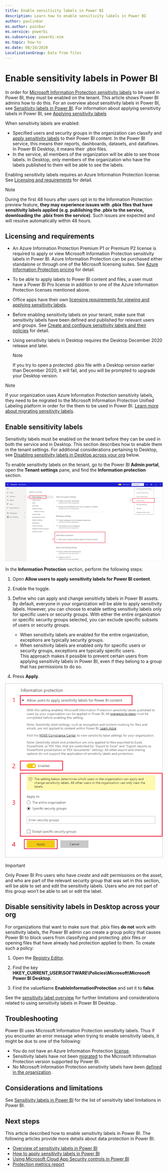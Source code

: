 ```yaml
---
title: Enable sensitivity labels in Power BI
description: Learn how to enable sensitivity labels in Power BI
author: paulinbar
ms.author: painbar
ms.service: powerbi
ms.subservice: powerbi-eim
ms.topic: how-to
ms.date: 08/10/2020
LocalizationGroup: Data from files
---
```

# Enable sensitivity labels in Power BI

In order for [Microsoft Information Protection sensitivity labels](/microsoft-365/compliance/sensitivity-labels) to be used in Power BI, they must be enabled on the tenant. This article shows Power BI admins how to do this. For an overview about sensitivity labels in Power BI, see [Sensitivity labels in Power BI](service-security-sensitivity-label-overview.md). For information about applying sensitivity labels in Power BI, see [Applying sensitivity labels](./service-security-apply-data-sensitivity-labels.md) 

When sensitivity labels are enabled:

* Specified users and security groups in the organization can classify and [apply sensitivity labels](./service-security-apply-data-sensitivity-labels.md) to their Power BI content. In the Power BI service, this means their reports, dashboards, datasets, and dataflows. In Power BI Desktop, it means their .pbix files.
* In the service, all members of the organization will be able to see those labels. In Desktop, only members of the organization who have the labels published to them will be able to see the labels.

Enabling sensitivity labels requires an Azure Information Protection license. See [Licensing and requirements](#licensing-and-requirements) for detail.

>[!NOTE]
>During the first 48 hours after users opt in to the Information Protection preview feature, **they may experience issues with .pbix files that have sensitivity labels applied (e.g. publishing the .pbix to the service, downloading the .pbix from the service)**. Such issues are expected and will resolve automatically within 48 hours.

## Licensing and requirements

* An Azure Information Protection Premium P1 or Premium P2 license is required to apply or view Microsoft Information Protection sensitivity labels in Power BI. Azure Information Protection can be purchased either standalone or through one of the Microsoft licensing suites. See [Azure Information Protection pricing](https://azure.microsoft.com/pricing/details/information-protection/) for detail.

* To be able to apply labels to Power BI content and files, a user must have a Power BI Pro license in addition to one of the Azure Information Protection licenses mentioned above.

* Office apps have their own [licensing requirements for viewing and applying sensitivity labels]( https://docs.microsoft.com/microsoft-365/compliance/get-started-with-sensitivity-labels#subscription-and-licensing-requirements-for-sensitivity-labels ).

* Before enabling sensitivity labels on your tenant, make sure that sensitivity labels have been defined and published for relevant users and groups. See [Create and configure sensitivity labels and their policies](/microsoft-365/compliance/create-sensitivity-labels) for detail.

* Using sensitivity labels in Desktop requires the Desktop December 2020 release and later.

    >[!NOTE]
    > If you try to open a protected .pbix file with a Desktop version earlier than December 2020, it will fail, and you will be prompted to upgrade your Desktop version.

>[!NOTE]
> If your organization uses Azure Information Protection sensitivity labels, they need to be migrated to the Microsoft Information Protection Unified Labeling platform in order for the them to be used in Power BI. [Learn more about migrating sensitivity labels](/azure/information-protection/configure-policy-migrate-labels).

## Enable sensitivity labels

Sensitivity labels must be enabled on the tenant before they can be used in both the service and in Desktop. This section describes how to enable them in the tenant settings. For additional considerations pertaining to Desktop, see [Disabling sensitivity labels in Desktop across your org](#disable-sensitivity-labels-in-desktop-across-your-org) below. 

To enable sensitivity labels on the tenant, go to the Power BI **Admin portal**, open the **Tenant settings** pane, and find the **Information protection** section.

![Find the Information Protection section](media/service-security-enable-data-sensitivity-labels/enable-data-sensitivity-labels-01.png)

In the **Information Protection** section, perform the following steps:
1. Open **Allow users to apply sensitivity labels for Power BI content**.
1. Enable the toggle.
1. Define who can apply and change sensitivity labels in Power BI assets. By default, everyone in your organization will be able to apply sensitivity labels. However, you can choose to enable setting sensitivity labels only for specific users or security groups. With either the entire organization or specific security groups selected, you can exclude specific subsets of users or security groups.
   
   * When sensitivity labels are enabled for the entire organization, exceptions are typically security groups.
   * When sensitivity labels are enabled only for specific users or security groups, exceptions are typically specific users.  
    This approach makes it possible to prevent certain users from applying sensitivity labels in Power BI, even if they belong to a group that has permissions to do so.

1. Press **Apply**.

![Enable sensitivity labels](media/service-security-enable-data-sensitivity-labels/enable-data-sensitivity-labels-02.png)

> [!IMPORTANT]
> Only Power BI Pro users who have *create* and *edit* permissions on the asset, and who are part of the relevant security group that was set in this section, will be able to set and edit the sensitivity labels. Users who are not part of this group won’t be able to set or edit the label.  

## Disable sensitivity labels in Desktop across your org

For organizations that want to make sure that .pbix files **do not** work with sensitivity labels, the Power BI admin can create a group policy that causes Power BI to block users from classifying and protecting .pbix files or opening files that have already had protection applied to them. To create such a policy:

1. Open the [Registry Editor](https://support.microsoft.com/windows/how-to-open-registry-editor-in-windows-10-deab38e6-91d6-e0aa-4b7c-8878d9e07b11).

1. Find the key **HKEY_CURRENT_USER\SOFTWARE\Policies\Microsoft\Microsoft Power BI Desktop**.

1. Find the valueName **EnableInformationProtection** and set it to **false**.

See the [sensitivity label overview](./service-security-sensitivity-label-overview.md#limitations) for further limitations and considerations related to using sensitivity labels in Power BI Desktop.

## Troubleshooting

Power BI uses Microsoft Information Protection sensitivity labels. Thus if you encounter an error message when trying to enable sensitivity labels, it might be due to one of the following:

* You do not have an Azure Information Protection [license](#licensing-and-requirements).
* Sensitivity labels have not been [migrated](#enable-sensitivity-labels) to the Microsoft Information Protection version supported by Power BI.
* No Microsoft Information Protection sensitivity labels have been [defined in the organization](#enable-sensitivity-labels).

## Considerations and limitations

See [Sensitivity labels in Power BI](service-security-sensitivity-label-overview.md#limitations) for the list of sensitivity label limitations in Power BI.

## Next steps

This article described how to enable sensitivity labels in Power BI. The following articles provide more details about data protection in Power BI. 

* [Overview of sensitivity labels in Power BI](service-security-sensitivity-label-overview.md)
* [How to apply sensitivity labels in Power BI](./service-security-apply-data-sensitivity-labels.md)
* [Using Microsoft Cloud App Security controls in Power BI](service-security-using-microsoft-cloud-app-security-controls.md)
* [Protection metrics report](service-security-data-protection-metrics-report.md)